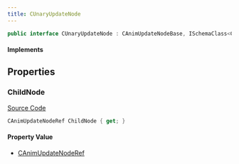 ```yaml
---
title: CUnaryUpdateNode
---
```


```csharp
public interface CUnaryUpdateNode : CAnimUpdateNodeBase, ISchemaClass<CAnimUpdateNodeBase>, ISchemaClass<CUnaryUpdateNode>, ISchemaField, ISchemaClass, INativeHandle
```

#### Implements

## Properties

### ChildNode

[Source Code](https://github.com/swiftly-solution/swiftlys2/blob/main/managed/src/SwiftlyS2.Generated/Schemas/Interfaces/CUnaryUpdateNode.cs#L17)

```csharp
CAnimUpdateNodeRef ChildNode { get; }
```

#### Property Value

- [CAnimUpdateNodeRef](/docs/api/shared/schemadefinitions/canimupdatenoderef)

